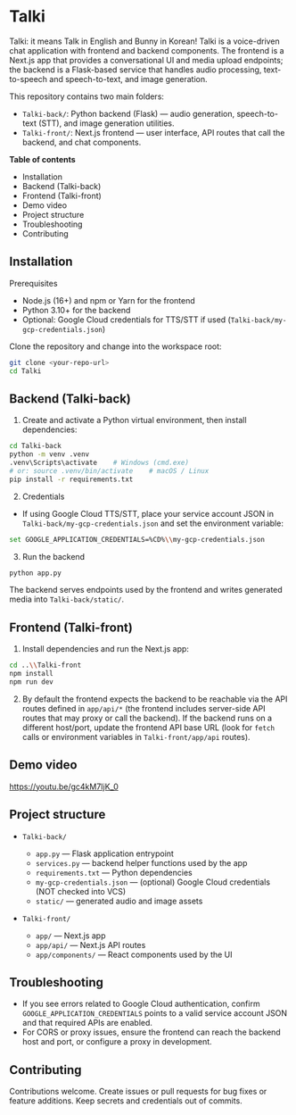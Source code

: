 # Talki

Talki: it means Talk in English and Bunny in Korean! Talki is a voice-driven chat application with frontend and backend components. The frontend is a Next.js app that provides a conversational UI and media upload endpoints; the backend is a Flask-based service that handles audio processing, text-to-speech and speech-to-text, and image generation.

This repository contains two main folders:

- `Talki-back/`: Python backend (Flask) — audio generation, speech-to-text (STT), and image generation utilities.
- `Talki-front/`: Next.js frontend — user interface, API routes that call the backend, and chat components.

**Table of contents**

- Installation
- Backend (Talki-back)
- Frontend (Talki-front)
- Demo video
- Project structure
- Troubleshooting
- Contributing

## Installation

Prerequisites

- Node.js (16+) and npm or Yarn for the frontend
- Python 3.10+ for the backend
- Optional: Google Cloud credentials for TTS/STT if used (`Talki-back/my-gcp-credentials.json`)

Clone the repository and change into the workspace root:

```bash
git clone <your-repo-url>
cd Talki
```

## Backend (Talki-back)

1. Create and activate a Python virtual environment, then install dependencies:

```bash
cd Talki-back
python -m venv .venv
.venv\Scripts\activate    # Windows (cmd.exe)
# or: source .venv/bin/activate    # macOS / Linux
pip install -r requirements.txt
```

2. Credentials

- If using Google Cloud TTS/STT, place your service account JSON in `Talki-back/my-gcp-credentials.json` and set the environment variable:

```bash
set GOOGLE_APPLICATION_CREDENTIALS=%CD%\\my-gcp-credentials.json
```

3. Run the backend

```bash
python app.py
```

The backend serves endpoints used by the frontend and writes generated media into `Talki-back/static/`.

## Frontend (Talki-front)

1. Install dependencies and run the Next.js app:

```bash
cd ..\\Talki-front
npm install
npm run dev
```

2. By default the frontend expects the backend to be reachable via the API routes defined in `app/api/*` (the frontend includes server-side API routes that may proxy or call the backend). If the backend runs on a different host/port, update the frontend API base URL (look for `fetch` calls or environment variables in `Talki-front/app/api` routes).

## Demo video

<https://youtu.be/gc4kM7IjK_0>

## Project structure

- `Talki-back/`

  - `app.py` — Flask application entrypoint
  - `services.py` — backend helper functions used by the app
  - `requirements.txt` — Python dependencies
  - `my-gcp-credentials.json` — (optional) Google Cloud credentials (NOT checked into VCS)
  - `static/` — generated audio and image assets

- `Talki-front/`
  - `app/` — Next.js app
  - `app/api/` — Next.js API routes
  - `app/components/` — React components used by the UI

## Troubleshooting

- If you see errors related to Google Cloud authentication, confirm `GOOGLE_APPLICATION_CREDENTIALS` points to a valid service account JSON and that required APIs are enabled.
- For CORS or proxy issues, ensure the frontend can reach the backend host and port, or configure a proxy in development.

## Contributing

Contributions welcome. Create issues or pull requests for bug fixes or feature additions. Keep secrets and credentials out of commits.
